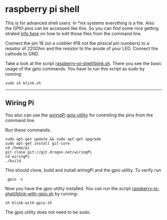 raspberry pi shell
==================

This is for advanced shell users. In *nix systems everything is a file. Also the GPIO pins can be accessed like this. So you can find some nice getting strated [info here](http://www.raspberry-projects.com/pi/command-line/io-pins-command-line/io-pin-control-from-the-command-line) on how to edit those files from the command line.   

Connect the pin 18 (on a cobbler #18 not the phsical pin numbers) to a resistor of 220Ohm and the resistor to the anode of your LED. Connect the cathode to GND.

Take a look at the script [raspberry-pi-shell/blink.sh](/raspberry-pi-shell/blink.sh). There you see the basic usage of the gpio commands. You have to run this script as sudo by running:  

    sudo sh blink.sh  

------------------

## Wiring Pi 

You also can use the [wiringPi](http://wiringpi.com/) [gpio utility](https://projects.drogon.net/raspberry-pi/wiringpi/the-gpio-utility/) for controling the pins from the command line.  

Run these commands:    

    sudo apt-get update && sudo apt-get upgrade
    sudo apt-get install git-core
    cd /home/pi
    git clone git://git.drogon.net/wiringPi
    cd wiringPi
    ./build

This should clone, build and install wiringPi and the gpio utility. To verify run

     gpio -v

Now you have the gpio utility installed. You can run the script [raspberry-pi-shell/blink-with-gpio.sh](raspberry-pi-shell/blink-with-gpio.sh) by running:  

    sh blink-with-gpio.sh

The gpio utility does not need to be sudo.  